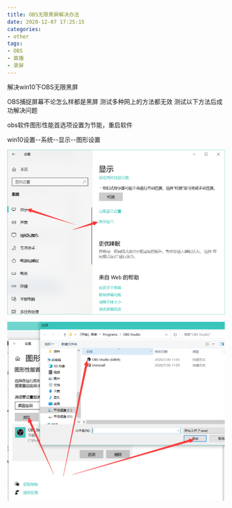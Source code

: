 ```yaml
---
title: OBS无限黑屏解决办法
date: 2020-12-07 17:25:15
categories:
- other
tags:
- OBS
- 直播
- 录屏
---
```


解决win10下OBS无限黑屏

<!-- more -->

OBS捕捉屏幕不论怎么样都是黑屏 测试多种网上的方法都无效 测试以下方法后成功解决问题

obs软件图形性能首选项设置为节能，重启软件

win10设置--系统--显示--图形设置

![image-20210725170651712](../img/image-20210725170651712.png)

![image-20210725170709106](../img/image-20210725170709106.png)

